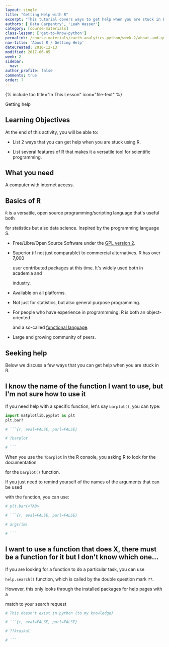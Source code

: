 ```yaml
---
layout: single
title: "Getting Help with R"
excerpt: "This tutorial covers ways to get help when you are stuck in R. "
authors: ['Data Carpentry', 'Leah Wasser']
category: [course-materials]
class-lesson: ['get-to-know-python']
permalink: /course-materials/earth-analytics-python/week-2/about-and-get-help-with-R/
nav-title: 'About R / Getting Help'
dateCreated: 2016-12-13
modified: 2017-06-05
week: 2
sidebar:
  nav:
author_profile: false
comments: true
order: 7
---
```




{% include toc title="In This Lesson" icon="file-text" %}



Getting help



<div class='notice--success' markdown="1">



## <i class="fa fa-graduation-cap" aria-hidden="true"></i> Learning Objectives

At the end of this activity, you will be able to:



* List 2 ways that you can get help when you are stuck using R.

* List several features of R that makes it a versatile tool for scientific programming.



## <i class="fa fa-check-square-o fa-2" aria-hidden="true"></i> What you need



A computer with internet access.



</div>



## Basics of R



`R` is a versatile, open source programming/scripting language that's useful both

for statistics but also data science. Inspired by the programming language S.



* Free/Libre/Open Source Software under the [GPL version 2](https://www.gnu.org/licenses/old-licenses/gpl-2.0.html).

* Superior (if not just comparable) to commercial alternatives. R has over 7,000

  user contributed packages at this time. It's widely used both in academia and

  industry.

* Available on all platforms.

* Not just for statistics, but also general purpose programming.

* For people who have experience in programmming: R is both an object-oriented

  and a so-called [functional language](http://adv-r.had.co.nz/Functional-programming.html).

* Large and growing community of peers.



## Seeking help



Below we discuss a few ways that you can get help when you are stuck in R.





## I know the name of the function I want to use, but I'm not sure how to use it



If you need help with a specific function, let's say `barplot()`, you can type:





```python
import matplotlib.pyplot as plt
plt.bar?
```


```python
# ```{r, eval=FALSE, purl=FALSE}

# ?barplot

# ```

```



When you use the `?barplot` in the R console, you asking R to look for the documentation

for the `barplot()` function.



If you just need to remind yourself of the names of the arguments that can be used

with the function, you can use:





```python
# plt.bar(<TAB>
```


```python
# ```{r, eval=FALSE, purl=FALSE}

# args(lm)

# ```

```



## I want to use a function that does X, there must be a function for it but I don't know which one...



If you are looking for a function to do a particular task, you can use

`help.search()` function, which is called by the double question mark `??`.

However, this only looks through the installed packages for help pages with a

match to your search request





```python
# This doesn't exist in python (to my knowledge)
```


```python
# ```{r, eval=FALSE, purl=FALSE}

# ??kruskal

# ```

```
